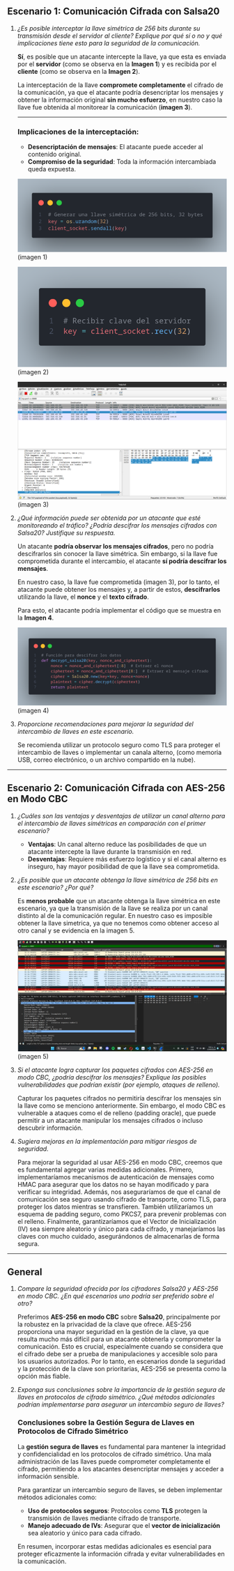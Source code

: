 ## Escenario 1: Comunicación Cifrada con Salsa20

1. *¿Es posible interceptar la llave simétrica de 256 bits durante su transmisión desde el servidor al cliente? Explique por qué sí o no y qué implicaciones tiene esto para la seguridad de la comunicación.*

    **Sí**, es posible que un atacante intercepte la llave, ya que esta es enviada por el **servidor** (como se observa en la **Imagen 1**) y es recibida por el **cliente** (como se observa en la **Imagen 2**). 

    La interceptación de la llave **compromete completamente** el cifrado de la comunicación, ya que el atacante podría desencriptar los mensajes y obtener la información original **sin mucho esfuerzo**, en nuestro caso la llave fue obtenida al monitorear la comunicación (**imagen 3**).

    ---

    ### Implicaciones de la interceptación:
    - **Desencriptación de mensajes**: El atacante puede acceder al contenido original.
    - **Compromiso de la seguridad**: Toda la información intercambiada queda expuesta.
    
   ![SentKey](Images/Pregunta1.png)
    (imagen 1)

   ![ReceivedKey](Images/Pregunta1.1.png)
    (imagen 2)

   ![Llave](Images/Key_salsa.png)
    (imagen 3)



2. *¿Qué información puede ser obtenida por un atacante que esté monitoreando el tráfico? ¿Podría descifrar los mensajes cifrados con Salsa20? Justifique su respuesta.*

   Un atacante **podría observar los mensajes cifrados**, pero no podría descifrarlos sin conocer la llave simétrica. Sin embargo, si la llave fue comprometida durante el intercambio, el atacante **sí podría descifrar los mensajes**.

   En nuestro caso, la llave fue comprometida (imagen 3), por lo tanto, el atacante puede obtener los mensajes y, a partir de estos, **descifrarlos** utilizando la llave, el **nonce** y el **texto cifrado**.

   

   Para esto, el atacante podría implementar el código que se muestra en la **Imagen 4**.

   ![Codigo de desencryptar](Images/Pregunta_2.png)
    (imagen 4)


3. *Proporcione recomendaciones para mejorar la seguridad del intercambio de llaves en este escenario.*

   Se recomienda utilizar un protocolo seguro como TLS para proteger el intercambio de llaves o implementar un canala alterno, (como memoria USB, correo electrónico, o un archivo compartido en la nube).

---

## Escenario 2: Comunicación Cifrada con AES-256 en Modo CBC

1. *¿Cuáles son las ventajas y desventajas de utilizar un canal alterno para el intercambio de llaves simétricas en comparación con el primer escenario?*

   - **Ventajas**: Un canal alterno reduce las posibilidades de que un atacante intercepte la llave durante la transmisión en red.
   - **Desventajas**: Requiere más esfuerzo logístico y si el canal alterno es inseguro, hay mayor posibilidad de que la llave sea comprometida.

2. *¿Es posible que un atacante obtenga la llave simétrica de 256 bits en este escenario? ¿Por qué?*

   Es **menos probable** que un atacante obtenga la llave simétrica en este escenario, ya que la transmisión de la llave se realiza por un canal distinto al de la comunicación regular. En nuestro caso es imposible obtener la llave simetrica, ya que no tenemos como obtener acceso al otro canal y se evidencia en la imagen 5.

   ![IMAGEN DE LOS PAQUETES](Images/Pregunta3.png)
    (imagen 5)

3. *Si el atacante logra capturar los paquetes cifrados con AES-256 en modo CBC, ¿podría descifrar los mensajes? Explique las posibles vulnerabilidades que podrían existir (por ejemplo, ataques de relleno).*

   Capturar los paquetes cifrados no permitiría descifrar los mensajes sin la llave como se menciono anteriormente. Sin embargo, el modo CBC es vulnerable a ataques como el de relleno (padding oracle), que puede permitir a un atacante manipular los mensajes cifrados o incluso descubrir información.

4. *Sugiera mejoras en la implementación para mitigar riesgos de seguridad.*

   Para mejorar la seguridad al usar AES-256 en modo CBC, creemos que es fundamental agregar varias medidas adicionales. Primero, implementaríamos mecanismos de autenticación de mensajes como HMAC para asegurar que los datos no se hayan modificado y para verificar su integridad. Además, nos aseguraríamos de que el canal de comunicación sea seguro usando cifrado de transporte, como TLS, para proteger los datos mientras se transfieren. También utilizaríamos un esquema de padding seguro, como PKCS7, para prevenir problemas con el relleno. Finalmente, garantizaríamos que el Vector de Inicialización (IV) sea siempre aleatorio y único para cada cifrado, y manejaríamos las claves con mucho cuidado, asegurándonos de almacenarlas de forma segura.

---

## General

1. *Compare la seguridad ofrecida por los cifradores Salsa20 y AES-256 en modo CBC. ¿En qué escenarios uno podría ser preferido sobre el otro?*

      Preferimos **AES-256 en modo CBC** sobre **Salsa20**, principalmente por la robustez en la privacidad de la clave que ofrece. AES-256 proporciona una mayor seguridad en la gestión de la clave, ya que resulta mucho más difícil para un atacante obtenerla y comprometer la comunicación. Esto es crucial, especialmente cuando se considera que el cifrado debe ser a prueba de manipulaciones y accesible solo para los usuarios autorizados. Por lo tanto, en escenarios donde la seguridad y la protección de la clave son prioritarias, AES-256 se presenta como la opción más fiable.

2. *Exponga sus conclusiones sobre la importancia de la gestión segura de llaves en protocolos de cifrado simétrico. ¿Qué métodos adicionales podrían implementarse para asegurar un intercambio seguro de llaves?*

   ### Conclusiones sobre la Gestión Segura de Llaves en Protocolos de Cifrado Simétrico

   La **gestión segura de llaves** es fundamental para mantener la integridad y confidencialidad en los protocolos de cifrado simétrico. Una mala administración de las llaves puede comprometer completamente el cifrado, permitiendo a los atacantes desencriptar mensajes y acceder a información sensible. 

   Para garantizar un intercambio seguro de llaves, se deben implementar métodos adicionales como:

   - **Uso de protocolos seguros**: Protocolos como **TLS** protegen la transmisión de llaves mediante cifrado de transporte.
   - **Manejo adecuado de IVs**: Asegurar que el **vector de inicialización** sea aleatorio y único para cada cifrado.

   En resumen, incorporar estas medidas adicionales es esencial para proteger eficazmente la información cifrada y evitar vulnerabilidades en la comunicación.
